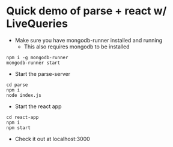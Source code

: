 # Quick demo of parse + react w/ LiveQueries

- Make sure you have mongodb-runner installed and running
  - This also requires mongodb to be installed

```
npm i -g mongodb-runner
mongodb-runner start
```

- Start the parse-server

```
cd parse
npm i
node index.js
```

- Start the react app

```
cd react-app
npm i
npm start
```

- Check it out at localhost:3000
